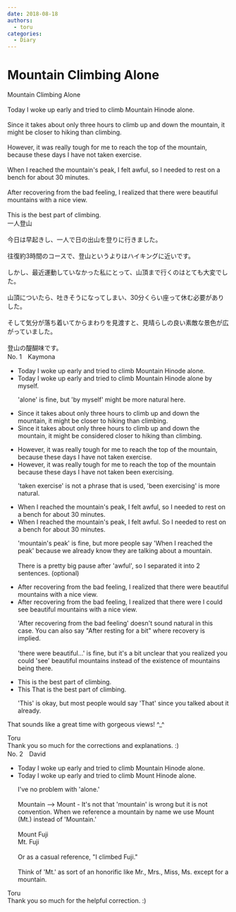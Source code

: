 ```yaml
---
date: 2018-08-18
authors:
  - toru
categories:
  - Diary
---
```


<h1 id="subject_show">Mountain Climbing Alone</h1>
<div class="date" hidden>Aug 18, 2018 15:31</div>
<div id="post"><div id="body_show_ori">
Mountain Climbing Alone<br/><br/>Today I woke up early and tried to climb Mountain Hinode alone.<br/><br/>Since it takes about only three hours to climb up and down the mountain, it might be closer to hiking than climbing.<br/><br/>However, it was really tough for me to reach the top of the mountain, because these days I have not taken exercise.<br/><br/>When I reached the mountain's peak, I felt awful, so I needed to rest on a bench for about 30 minutes.<br/><br/>After recovering from the bad feeling, I realized that there were beautiful mountains with a nice view.<br/><br/>This is the best part of climbing.
</div></div>

<!-- more -->

<div id="post_ja"><div id="body_show_mo">
一人登山<br/><br/>今日は早起きし、一人で日の出山を登りに行きました。<br/><br/>往復約3時間のコースで、登山というよりはハイキングに近いです。<br/><br/>しかし、最近運動していなかった私にとって、山頂まで行くのはとても大変でした。<br/><br/>山頂についたら、吐きそうになってしまい、30分くらい座って休む必要がありした。<br/><br/>そして気分が落ち着いてからまわりを見渡すと、見晴らしの良い素敵な景色が広がっていました。<br/><br/>登山の醍醐味です。
</div></div>
<div id="block"><div class="first_name"> No. 1　<span class="just_name">Kaymona</span></div><div id="block2">
<ul class="correction_field">
<li class="incorrect">Today I woke up early and tried to climb Mountain Hinode alone.</li>
<li class="corrected correct">
Today I woke up early and tried to climb Mountain Hinode <span class="sline">alone</span> <span class="f_blue">by myself</span>.
<p class="correction_comment">'alone' is fine, but 'by myself' might be more natural here.</p>
</li>
</ul>
<ul class="correction_field">
<li class="incorrect">Since it takes about only three hours to climb up and down the mountain, it might be closer to hiking than climbing.</li>
<li class="corrected correct">
Since it takes about only three hours to climb up and down the mountain, it might be <span class="f_blue">considered </span>closer to hiking than climbing.
</li>
</ul>
<ul class="correction_field">
<li class="incorrect">However, it was really tough for me to reach the top of the mountain, because these days I have not taken exercise.</li>
<li class="corrected correct">
However, it was really tough for me to reach the top of the mountain because these days I have not <span class="sline">taken</span> <span class="f_red">been </span>exercis<span class="f_red">ing</span>.
<p class="correction_comment">'taken exercise' is not a phrase that is used, 'been exercising' is more natural.</p>
</li>
</ul>
<ul class="correction_field">
<li class="incorrect">When I reached the mountain's peak, I felt awful, so I needed to rest on a bench for about 30 minutes.</li>
<li class="corrected correct">
When I reached the <span class="sline"><span class="f_blue">mountain's</span></span> peak, I felt awful. <span class="f_blue">S</span>o I needed to rest on a bench for about 30 minutes.
<p class="correction_comment">'mountain's peak' is fine, but more people say 'When I reached the peak' because we already know they are talking about a mountain.<br/><br/>There is a pretty big pause after 'awful', so I separated it into 2 sentences. (optional)</p>
</li>
</ul>
<ul class="correction_field">
<li class="incorrect">After recovering from the bad feeling, I realized that there were beautiful mountains with a nice view.</li>
<li class="corrected correct">
After recovering <span class="sline"><span class="f_blue">from the bad feeling</span></span>, I realized that <span class="sline"><span class="f_blue">there were</span></span> <span class="f_blue">I could see </span>beautiful mountains with a nice view.
<p class="correction_comment">'After recovering from the bad feeling' doesn't sound natural in this case.  You can also say "After resting for a bit" where recovery is implied.<br/><br/>'there were beautiful...' is fine, but it's a bit unclear that you realized you could 'see' beautiful mountains instead of the existence of mountains being there.</p>
</li>
</ul>
<ul class="correction_field">
<li class="incorrect">This is the best part of climbing.</li>
<li class="corrected correct">
<span class="sline">This</span> <span class="f_blue">That </span>is the best part of climbing.
<p class="correction_comment">'This' is okay, but most people would say 'That' since you talked about it already.</p>
</li>
</ul>
<p class="comment_small">
 That sounds like a great time with gorgeous views!  ^_^
</p>

</div><div class="name"><span class="just_name">Toru</span><br>
Thank you so much for the corrections and explanations. :)
</div>
</div>
<div id="block"><div class="first_name"> No. 2　<span class="just_name">David</span></div><div id="block2">
<ul class="correction_field">
<li class="incorrect">Today I woke up early and tried to climb Mountain Hinode alone.</li>
<li class="corrected correct">
Today I woke up early and tried to climb Mount Hinode alone.
<p class="correction_comment">I've no problem with 'alone.'<br/><br/>Mountain --&gt; Mount - It's not that 'mountain' is wrong but it is not convention. When we reference a mountain by name we use Mount (Mt.) instead of 'Mountain.' <br/><br/>Mount Fuji<br/>Mt. Fuji<br/><br/>Or as a casual reference, "I climbed Fuji."<br/><br/>Think of 'Mt.' as sort of an honorific like  Mr., Mrs., Miss, Ms. except for a mountain.</p>
</li>
</ul>
</div><div class="name"><span class="just_name">Toru</span><br>
Thank you so much for the helpful correction. :)
</div>
</div>
